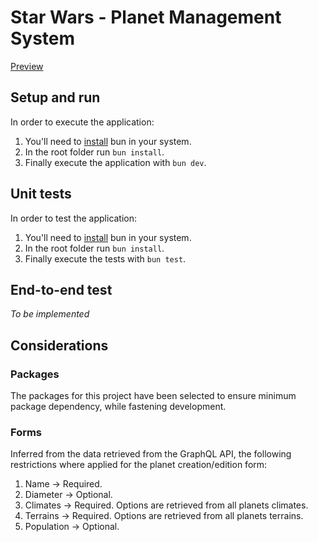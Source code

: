 # Star Wars - Planet Management System

[Preview](https://starwarspms.web.app/)

## Setup and run
In order to execute the application:
1. You'll need to [install](https://bun.sh/docs/installation) bun in your system.
2. In the root folder run `` bun install ``.
3. Finally execute the application with `` bun dev ``.

## Unit tests
In order to test the application:
1. You'll need to [install](https://bun.sh/docs/installation) bun in your system.
2. In the root folder run `` bun install ``.
3. Finally execute the tests with `` bun test ``.

## End-to-end test
*To be implemented*


## Considerations
### Packages
The packages for this project have been selected to ensure minimum package dependency, while fastening development.

### Forms
Inferred from the data retrieved from the GraphQL API, the following restrictions where applied for the planet creation/edition form:
1. Name -> Required.
2. Diameter -> Optional.
3. Climates -> Required. Options are retrieved from all planets climates.
4. Terrains -> Required. Options are retrieved from all planets terrains.
5. Population -> Optional.
